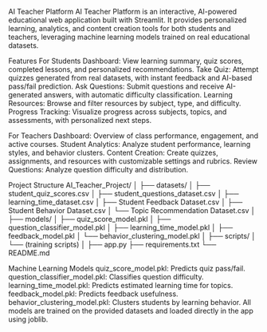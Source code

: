 AI Teacher Platform
AI Teacher Platform is an interactive, AI-powered educational web application built with Streamlit. It provides personalized learning, analytics, and content creation tools for both students and teachers, leveraging machine learning models trained on real educational datasets.﻿

Features
For Students
Dashboard: View learning summary, quiz scores, completed lessons, and personalized recommendations.
Take Quiz: Attempt quizzes generated from real datasets, with instant feedback and AI-based pass/fail prediction.
Ask Questions: Submit questions and receive AI-generated answers, with automatic difficulty classification.
Learning Resources: Browse and filter resources by subject, type, and difficulty.
Progress Tracking: Visualize progress across subjects, topics, and assessments, with personalized next steps.


For Teachers
Dashboard: Overview of class performance, engagement, and active courses.
Student Analytics: Analyze student performance, learning styles, and behavior clusters.
Content Creation: Create quizzes, assignments, and resources with customizable settings and rubrics.
Review Questions: Analyze question difficulty and distribution.


Project Structure
AI_Teacher_Project/
│
├── datasets/
│   ├── student_quiz_scores.csv
│   ├── student_questions_dataset.csv
│   ├── learning_time_dataset.csv
│   ├── Student Feedback Dataset.csv
│   ├── Student Behavior Dataset.csv
│   └── Topic Recommendation Dataset.csv
│
├── models/
│   ├── quiz_score_model.pkl
│   ├── question_classifier_model.pkl
│   ├── learning_time_model.pkl
│   ├── feedback_model.pkl
│   └── behavior_clustering_model.pkl
│
├── scripts/
│   └── (training scripts)
│
├── app.py
├── requirements.txt
└── README.md


Machine Learning Models
quiz_score_model.pkl: Predicts quiz pass/fail.
question_classifier_model.pkl: Classifies question difficulty.
learning_time_model.pkl: Predicts estimated learning time for topics.
feedback_model.pkl: Predicts feedback usefulness.
behavior_clustering_model.pkl: Clusters students by learning behavior.
All models are trained on the provided datasets and loaded directly in the app using joblib.

